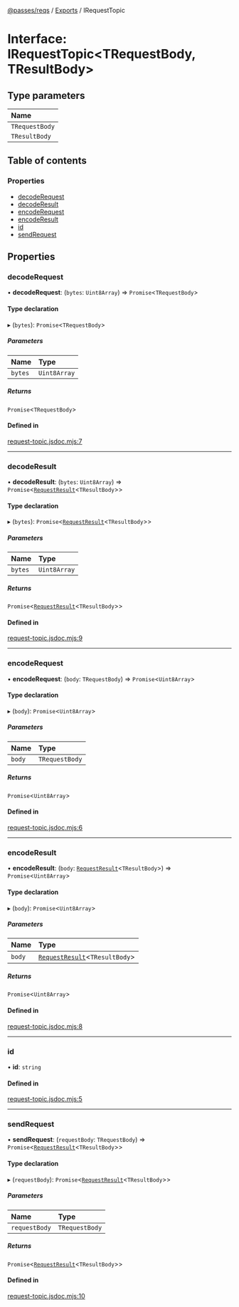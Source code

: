 [@passes/reqs](../README.md) / [Exports](../modules.md) / IRequestTopic

# Interface: IRequestTopic\<TRequestBody, TResultBody\>

## Type parameters

| Name |
| :------ |
| `TRequestBody` |
| `TResultBody` |

## Table of contents

### Properties

- [decodeRequest](IRequestTopic.md#decoderequest)
- [decodeResult](IRequestTopic.md#decoderesult)
- [encodeRequest](IRequestTopic.md#encoderequest)
- [encodeResult](IRequestTopic.md#encoderesult)
- [id](IRequestTopic.md#id)
- [sendRequest](IRequestTopic.md#sendrequest)

## Properties

### decodeRequest

• **decodeRequest**: (`bytes`: `Uint8Array`) => `Promise`\<`TRequestBody`\>

#### Type declaration

▸ (`bytes`): `Promise`\<`TRequestBody`\>

##### Parameters

| Name | Type |
| :------ | :------ |
| `bytes` | `Uint8Array` |

##### Returns

`Promise`\<`TRequestBody`\>

#### Defined in

[request-topic.jsdoc.mjs:7](https://github.com/passes-org/passes/blob/1776ea1/packages/reqs/src/request-topic.jsdoc.mjs#L7)

___

### decodeResult

• **decodeResult**: (`bytes`: `Uint8Array`) => `Promise`\<[`RequestResult`](../modules.md#requestresult)\<`TResultBody`\>\>

#### Type declaration

▸ (`bytes`): `Promise`\<[`RequestResult`](../modules.md#requestresult)\<`TResultBody`\>\>

##### Parameters

| Name | Type |
| :------ | :------ |
| `bytes` | `Uint8Array` |

##### Returns

`Promise`\<[`RequestResult`](../modules.md#requestresult)\<`TResultBody`\>\>

#### Defined in

[request-topic.jsdoc.mjs:9](https://github.com/passes-org/passes/blob/1776ea1/packages/reqs/src/request-topic.jsdoc.mjs#L9)

___

### encodeRequest

• **encodeRequest**: (`body`: `TRequestBody`) => `Promise`\<`Uint8Array`\>

#### Type declaration

▸ (`body`): `Promise`\<`Uint8Array`\>

##### Parameters

| Name | Type |
| :------ | :------ |
| `body` | `TRequestBody` |

##### Returns

`Promise`\<`Uint8Array`\>

#### Defined in

[request-topic.jsdoc.mjs:6](https://github.com/passes-org/passes/blob/1776ea1/packages/reqs/src/request-topic.jsdoc.mjs#L6)

___

### encodeResult

• **encodeResult**: (`body`: [`RequestResult`](../modules.md#requestresult)\<`TResultBody`\>) => `Promise`\<`Uint8Array`\>

#### Type declaration

▸ (`body`): `Promise`\<`Uint8Array`\>

##### Parameters

| Name | Type |
| :------ | :------ |
| `body` | [`RequestResult`](../modules.md#requestresult)\<`TResultBody`\> |

##### Returns

`Promise`\<`Uint8Array`\>

#### Defined in

[request-topic.jsdoc.mjs:8](https://github.com/passes-org/passes/blob/1776ea1/packages/reqs/src/request-topic.jsdoc.mjs#L8)

___

### id

• **id**: `string`

#### Defined in

[request-topic.jsdoc.mjs:5](https://github.com/passes-org/passes/blob/1776ea1/packages/reqs/src/request-topic.jsdoc.mjs#L5)

___

### sendRequest

• **sendRequest**: (`requestBody`: `TRequestBody`) => `Promise`\<[`RequestResult`](../modules.md#requestresult)\<`TResultBody`\>\>

#### Type declaration

▸ (`requestBody`): `Promise`\<[`RequestResult`](../modules.md#requestresult)\<`TResultBody`\>\>

##### Parameters

| Name | Type |
| :------ | :------ |
| `requestBody` | `TRequestBody` |

##### Returns

`Promise`\<[`RequestResult`](../modules.md#requestresult)\<`TResultBody`\>\>

#### Defined in

[request-topic.jsdoc.mjs:10](https://github.com/passes-org/passes/blob/1776ea1/packages/reqs/src/request-topic.jsdoc.mjs#L10)
